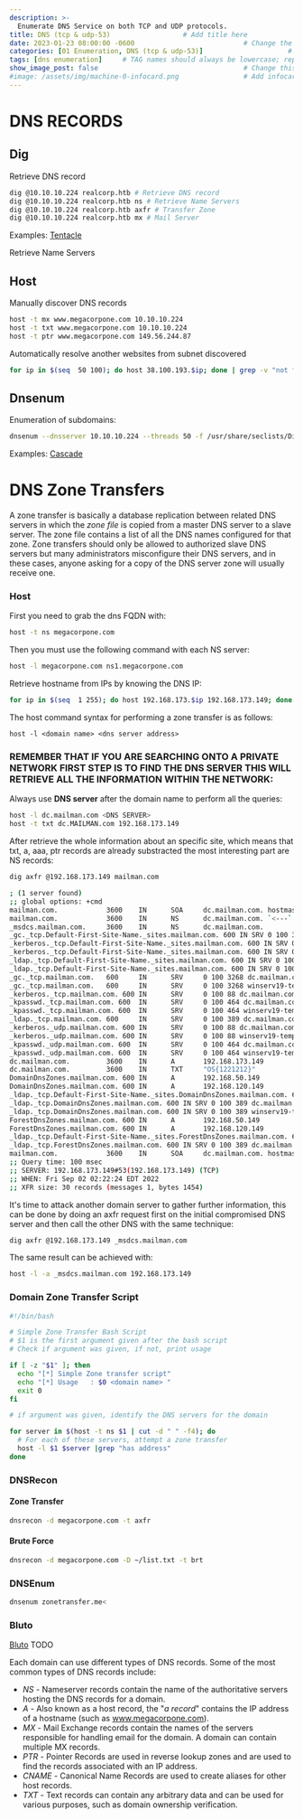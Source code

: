 ```yaml
---
description: >-
  Enumerate DNS Service on both TCP and UDP protocols.
title: DNS (tcp & udp-53)                  # Add title here
date: 2023-01-23 08:00:00 -0600                           # Change the date to match completion date
categories: [01 Enumeration, DNS (tcp & udp-53)]                     # Change Templates to Writeup
tags: [dns enumeration]     # TAG names should always be lowercase; replace template with writeup, and add relevant tags
show_image_post: false                                    # Change this to true
#image: /assets/img/machine-0-infocard.png                # Add infocard image here for post preview image
---
```


# DNS RECORDS

## Dig
Retrieve DNS record
```bash
dig @10.10.10.224 realcorp.htb # Retrieve DNS record
dig @10.10.10.224 realcorp.htb ns # Retrieve Name Servers
dig @10.10.10.224 realcorp.htb axfr # Transfer Zone
dig @10.10.10.224 realcorp.htb mx # Mail Server
```
Examples:
[Tentacle](https://shuciran.github.io/posts/Tentacle/#fnref:dns-enum)

Retrieve Name Servers

## Host
Manually discover DNS records
```bash
host -t mx www.megacorpone.com 10.10.10.224
host -t txt www.megacorpone.com 10.10.10.224
host -t ptr www.megacorpone.com 149.56.244.87
```
Automatically resolve another websites from subnet discovered
```bash
for ip in $(seq  50 100); do host 38.100.193.$ip; done | grep -v "not found"
```

## Dnsenum
Enumeration of subdomains:
```bash
dnsenum --dnsserver 10.10.10.224 --threads 50 -f /usr/share/seclists/Discovery/DNS/subdomains-top1million-5000.txt realcorp.htb
```
Examples:
[Cascade](https://shuciran.github.io/posts/Cascade/#fnref:dns-enum)

# DNS Zone Transfers
A zone transfer is basically a database replication between related DNS servers in which the _zone file_ is copied from a master DNS server to a slave server. The zone file contains a list of all the DNS names configured for that zone. Zone transfers should only be allowed to authorized slave DNS servers but many administrators misconfigure their DNS servers, and in these cases, anyone asking for a copy of the DNS server zone will usually receive one.

### Host
First you need to grab the dns FQDN with:
```bash
host -t ns megacorpone.com
```
Then you must use the following command with each NS server:
```bash
host -l megacorpone.com ns1.megacorpone.com
```
Retrieve hostname from IPs by knowing the DNS IP:
```bash
for ip in $(seq  1 255); do host 192.168.173.$ip 192.168.173.149; done
```

The host command syntax for performing a zone transfer is as follows:
```
host -l <domain name> <dns server address>
```

### **REMEMBER THAT IF YOU ARE SEARCHING ONTO A PRIVATE NETWORK FIRST STEP IS TO FIND THE DNS SERVER THIS WILL RETRIEVE ALL THE INFORMATION WITHIN THE NETWORK:**

Always use **DNS server** after the domain name to perform all the queries:
```bash
host -l dc.mailman.com <DNS SERVER>
host -t txt dc.MAILMAN.com 192.168.173.149
```

After retrieve the whole information about an specific site, which means that txt, a, aaa, ptr records are already substracted the most interesting part are NS records:
```bash
dig axfr @192.168.173.149 mailman.com     

; (1 server found)
;; global options: +cmd
mailman.com.            3600    IN      SOA     dc.mailman.com. hostmaster.mailman.com. 158 900 600 86400 3600
mailman.com.            3600    IN      NS      dc.mailman.com. `<---`
_msdcs.mailman.com.     3600    IN      NS      dc.mailman.com.
_gc._tcp.Default-First-Site-Name._sites.mailman.com. 600 IN SRV 0 100 3268 dc.mailman.com.
_kerberos._tcp.Default-First-Site-Name._sites.mailman.com. 600 IN SRV 0 100 88 dc.mailman.com.
_kerberos._tcp.Default-First-Site-Name._sites.mailman.com. 600 IN SRV 0 100 88 winserv19-temp.mailman.com.
_ldap._tcp.Default-First-Site-Name._sites.mailman.com. 600 IN SRV 0 100 389 dc.mailman.com.
_ldap._tcp.Default-First-Site-Name._sites.mailman.com. 600 IN SRV 0 100 389 winserv19-temp.mailman.com.
_gc._tcp.mailman.com.   600     IN      SRV     0 100 3268 dc.mailman.com.
_gc._tcp.mailman.com.   600     IN      SRV     0 100 3268 winserv19-temp.mailman.com.
_kerberos._tcp.mailman.com. 600 IN      SRV     0 100 88 dc.mailman.com.
_kpasswd._tcp.mailman.com. 600  IN      SRV     0 100 464 dc.mailman.com.
_kpasswd._tcp.mailman.com. 600  IN      SRV     0 100 464 winserv19-temp.mailman.com.
_ldap._tcp.mailman.com. 600     IN      SRV     0 100 389 dc.mailman.com.
_kerberos._udp.mailman.com. 600 IN      SRV     0 100 88 dc.mailman.com.
_kerberos._udp.mailman.com. 600 IN      SRV     0 100 88 winserv19-temp.mailman.com.
_kpasswd._udp.mailman.com. 600  IN      SRV     0 100 464 dc.mailman.com.
_kpasswd._udp.mailman.com. 600  IN      SRV     0 100 464 winserv19-temp.mailman.com.
dc.mailman.com.         3600    IN      A       192.168.173.149
dc.mailman.com.         3600    IN      TXT     "OS{1221212}"
DomainDnsZones.mailman.com. 600 IN      A       192.168.50.149
DomainDnsZones.mailman.com. 600 IN      A       192.168.120.149
_ldap._tcp.Default-First-Site-Name._sites.DomainDnsZones.mailman.com. 600 IN SRV 0 100 389 dc.mailman.com.
_ldap._tcp.DomainDnsZones.mailman.com. 600 IN SRV 0 100 389 dc.mailman.com.
_ldap._tcp.DomainDnsZones.mailman.com. 600 IN SRV 0 100 389 winserv19-temp.mailman.com.
ForestDnsZones.mailman.com. 600 IN      A       192.168.50.149
ForestDnsZones.mailman.com. 600 IN      A       192.168.120.149
_ldap._tcp.Default-First-Site-Name._sites.ForestDnsZones.mailman.com. 600 IN SRV 0 100 389 dc.mailman.com.
_ldap._tcp.ForestDnsZones.mailman.com. 600 IN SRV 0 100 389 dc.mailman.com.
mailman.com.            3600    IN      SOA     dc.mailman.com. hostmaster.mailman.com. 158 900 600 86400 3600
;; Query time: 100 msec
;; SERVER: 192.168.173.149#53(192.168.173.149) (TCP)
;; WHEN: Fri Sep 02 02:22:24 EDT 2022
;; XFR size: 30 records (messages 1, bytes 1454)

```

It's time to attack another domain server to gather further information, this can be done by doing an axfr request first on the initial compromised DNS server and then call the other DNS with the same technique:
```bash
dig axfr @192.168.173.149 _msdcs.mailman.com
```
The same result can be achieved with:
```bash
host -l -a _msdcs.mailman.com 192.168.173.149
```

### Domain Zone Transfer Script
```bash
#!/bin/bash

# Simple Zone Transfer Bash Script
# $1 is the first argument given after the bash script
# Check if argument was given, if not, print usage

if [ -z "$1" ]; then
  echo "[*] Simple Zone transfer script"
  echo "[*] Usage   : $0 <domain name> "
  exit 0
fi

# if argument was given, identify the DNS servers for the domain

for server in $(host -t ns $1 | cut -d " " -f4); do
  # For each of these servers, attempt a zone transfer
  host -l $1 $server |grep "has address"
done
```

### DNSRecon
#### Zone Transfer
```bash
dnsrecon -d megacorpone.com -t axfr
```
#### Brute Force
```bash
dnsrecon -d megacorpone.com -D ~/list.txt -t brt
```

### DNSEnum
```bash
dnsenum zonetransfer.me<
```

### Bluto
[Bluto](https://github.com/darryllane/Bluto)
TODO

Each domain can use different types of DNS records. Some of the most common types of DNS records include:

-   _NS_ - Nameserver records contain the name of the authoritative servers hosting the DNS records for a domain.
-   _A_ - Also known as a host record, the "_a record_" contains the IP address of a hostname (such as www.megacorpone.com).
-   _MX_ - Mail Exchange records contain the names of the servers responsible for handling email for the domain. A domain can contain multiple MX records.
-   _PTR_ - Pointer Records are used in reverse lookup zones and are used to find the records associated with an IP address.
-   _CNAME_ - Canonical Name Records are used to create aliases for other host records.
-   _TXT_ - Text records can contain any arbitrary data and can be used for various purposes, such as domain ownership verification.

